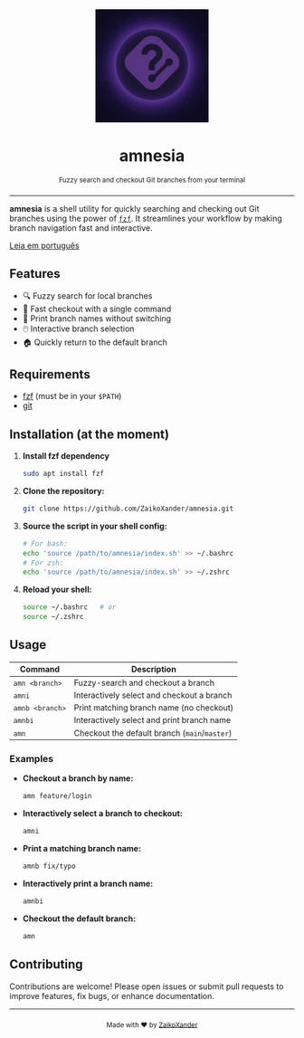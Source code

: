 <div align="center">
  <img src="github/docs/logo-2.png" alt="amnesia logo" width="200"/>
  <h1>amnesia</h1>
  <sup>Fuzzy search and checkout Git branches from your terminal</sup>
</div>

---

**amnesia** is a shell utility for quickly searching and checking out Git branches using the power of [`fzf`](https://github.com/junegunn/fzf). It streamlines your workflow by making branch navigation fast and interactive.

[Leia em português](README_PT.md)

## Features

- 🔍 Fuzzy search for local branches
- 🚀 Fast checkout with a single command
- 📝 Print branch names without switching
- 🖱️ Interactive branch selection
- 🏠 Quickly return to the default branch

## Requirements

- [fzf](https://github.com/junegunn/fzf) (must be in your `$PATH`)
- [git](https://git-scm.com/)

## Installation (at the moment)

1. **Install fzf dependency**
   ```sh
   sudo apt install fzf
   ```

2. **Clone the repository:**
   ```sh
   git clone https://github.com/ZaikoXander/amnesia.git
   ```

3. **Source the script in your shell config:**
   ```sh
   # For bash:
   echo 'source /path/to/amnesia/index.sh' >> ~/.bashrc
   # For zsh:
   echo 'source /path/to/amnesia/index.sh' >> ~/.zshrc
   ```

4. **Reload your shell:**
   ```sh
   source ~/.bashrc   # or
   source ~/.zshrc
   ```

## Usage

| Command                | Description                                      |
|------------------------|--------------------------------------------------|
| `amn <branch>`         | Fuzzy-search and checkout a branch               |
| `amni`                 | Interactively select and checkout a branch       |
| `amnb <branch>`        | Print matching branch name (no checkout)         |
| `amnbi`                | Interactively select and print branch name       |
| `amn`                  | Checkout the default branch (`main`/`master`)    |

### Examples

- **Checkout a branch by name:**
  ```sh
  amn feature/login
  ```
- **Interactively select a branch to checkout:**
  ```sh
  amni
  ```
- **Print a matching branch name:**
  ```sh
  amnb fix/typo
  ```
- **Interactively print a branch name:**
  ```sh
  amnbi
  ```
- **Checkout the default branch:**
  ```sh
  amn
  ```

## Contributing

Contributions are welcome! Please open issues or submit pull requests to improve features, fix bugs, or enhance documentation.

---

<p align="center">
  <sub>Made with ❤️ by <a href="https://github.com/ZaikoXander">ZaikoXander</a></sub>
</p>
